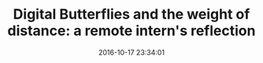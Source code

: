 ---
layout: post
permalink: intern-reflection
title:  "Digital Butterflies and the weight of distance: a remote intern's reflection"
subtitle: ""
date:   2016-10-17 23:34:01
categories: [depression, writing]
redirect: https://www.theengineroom.org/digital-butterflies-and-weight-of-distance-intern-reflection/
---